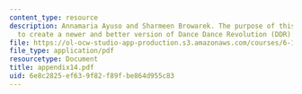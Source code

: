 ```yaml
---
content_type: resource
description: Annamaria Ayuso and Sharmeen Browarek. The purpose of this project is
  to create a newer and better version of Dance Dance Revolution (DDR).
file: https://ol-ocw-studio-app-production.s3.amazonaws.com/courses/6-111-introductory-digital-systems-laboratory-spring-2006/6e8c2825ef639f82f89fbe864d955c83_appendix14.pdf
file_type: application/pdf
resourcetype: Document
title: appendix14.pdf
uid: 6e8c2825-ef63-9f82-f89f-be864d955c83
---
```

